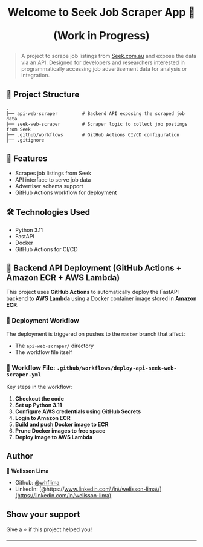 <h1 align="center">
  <p>Welcome to Seek Job Scraper App 👋</p>
  <p>(Work in Progress)</p>
</h1>

> A project to scrape job listings from [Seek.com.au](https://www.seek.com.au) and expose the data via an API. Designed for developers and researchers interested in programmatically accessing job advertisement data for analysis or integration.

## 📁 Project Structure

```
.
├── api-web-scraper         # Backend API exposing the scraped job data
├── seek-web-scraper        # Scraper logic to collect job postings from Seek
├── .github/workflows       # GitHub Actions CI/CD configuration
├── .gitignore
```

## 🚀 Features

- Scrapes job listings from Seek
- API interface to serve job data
- Advertiser schema support
- GitHub Actions workflow for deployment

## 🛠️ Technologies Used

- Python 3.11
- FastAPI
- Docker
- GitHub Actions for CI/CD

## 🚀 Backend API Deployment (GitHub Actions + Amazon ECR + AWS Lambda)

This project uses **GitHub Actions** to automatically deploy the FastAPI backend to **AWS Lambda** using a Docker container image stored in **Amazon ECR**.

### 🔁 Deployment Workflow

The deployment is triggered on pushes to the `master` branch that affect:

- The `api-web-scraper/` directory
- The workflow file itself

### 📂 Workflow File: `.github/workflows/deploy-api-seek-web-scraper.yml`

Key steps in the workflow:

1. **Checkout the code**
2. **Set up Python 3.11**
3. **Configure AWS credentials using GitHub Secrets**
4. **Login to Amazon ECR**
5. **Build and push Docker image to ECR**
6. **Prune Docker images to free space**
7. **Deploy image to AWS Lambda**

## Author

👤 **Welisson Lima**

* Github: [@whflima](https://github.com/whflima)
* LinkedIn: [@https:\/\/www.linkedin.com\/in\/welisson-lima\/](https://linkedin.com/in/welisson-lima)

## Show your support

Give a ⭐️ if this project helped you!

***
